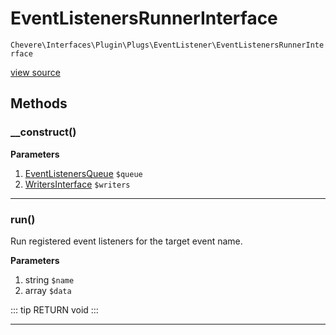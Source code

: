 # EventListenersRunnerInterface

`Chevere\Interfaces\Plugin\Plugs\EventListener\EventListenersRunnerInterface`

[view source](https://github.com/chevere/chevere/blob/master/interfaces/Plugin/Plugs/EventListener/EventListenersRunnerInterface.php)

## Methods

### __construct()

**Parameters**

1. [EventListenersQueue](../../../../Components/Plugin/Plugs/EventListeners/EventListenersQueue.md) `$queue`
2. [WritersInterface](../../../Writer/WritersInterface.md) `$writers`

---

### run()

Run registered event listeners for the target event name.

**Parameters**

1. string `$name`
2. array `$data`

::: tip RETURN
void
:::


---

